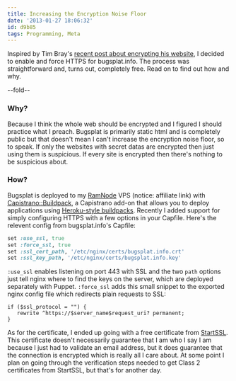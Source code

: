 ```yaml
---
title: Increasing the Encryption Noise Floor
date: '2013-01-27 18:06:32'
id: d9b85
tags: Programming, Meta
---
```


Inspired by Tim Bray's [recent post about encrypting his website][tbray], I decided to enable and force HTTPS for bugsplat.info. The process was straightforward and, turns out, completely free. Read on to find out how and why.

[tbray]: https://www.tbray.org/ongoing/When/201x/2012/12/02/HTTPS

--fold--

### Why?

Because I think the whole web should be encrypted and I figured I should practice what I preach. Bugsplat is primarily static html and is completely public but that doesn't mean I can't increase the encryption noise floor, so to speak. If only the websites with secret datas are encrypted then just using them is suspicious. If every site is encrypted then there's nothing to be suspicious about.

### How?

Bugsplat is deployed to my [RamNode][] VPS (notice: affiliate link) with [Capistrano::Buildpack][], a Capistrano add-on that allows you to deploy applications using [Heroku-style buildpacks][buildpacks]. Recently I added support for simply configuring HTTPS with a few options in your Capfile. Here's the relevent config from bugsplat.info's Capfile:

```ruby
set :use_ssl, true
set :force_ssl, true
set :ssl_cert_path, '/etc/nginx/certs/bugsplat.info.crt'
set :ssl_key_path, '/etc/nginx/certs/bugsplat.info.key'
```

`:use_ssl` enables listening on port 443 with SSL and the two `path` options just tell nginx where to find the keys on the server, which are deployed separately with Puppet. `:force_ssl` adds this small snippet to the exported nginx config file which redirects plain requests to SSL:

```nginx
if ($ssl_protocol = "") {
   rewrite ^https://$server_name$request_uri? permanent;
}
```

As for the certificate, I ended up going with a free certificate from [StartSSL][]. This certificate doesn't necessarily guarantee that I am who I say I am because I just had to validate an email address, but it does guarantee that the connection is encrypted which is really all I care about. At some point I plan on going through the verification steps needed to get Class 2 certificates from StartSSL, but that's for another day.

[RamNode]: https://clientarea.ramnode.com/aff.php?aff=142
[Capistrano::Buildpack]: https://github.com/peterkeen/capistrano-buildpack
[buildpacks]: https://devcenter.heroku.com/articles/buildpacks
[StartSSL]: https://www.startssl.com
